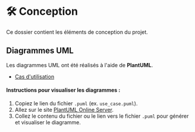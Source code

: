 # 🛠️ Conception  

Ce dossier contient les éléments de conception du projet.  

## Diagrammes UML

Les diagrammes UML ont été réalisés à l'aide de **PlantUML**.

- [Cas d'utilisation](https://github.com/info5-groupe-9-dashboard-rust/docs/blob/main/Conception/UML/use_case.puml)

#### Instructions pour visualiser les diagrammes :
1. Copiez le lien du fichier `.puml` (ex. `use_case.puml`).
2. Allez sur le site [PlantUML Online Server](http://www.plantuml.com/plantuml).
3. Collez le contenu du fichier ou le lien vers le fichier `.puml` pour générer et visualiser le diagramme.
